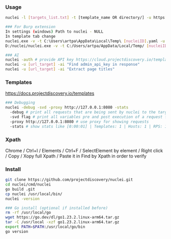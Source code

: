 ### Usage
```bash
nuclei -l [targets_list.txt] -t [template_name OR directory/] -u https[:]//[target] -rate-limit 10

### For Burp extension
In settings (windows) Path to nuclei - NULL
In template tab change
nuclei.exe -v -t C:\Users\artpa\AppData\Local\Temp\ [nucleiID].yaml -u [HOST] >>>
D:/nuclei/nuclei.exe -v -t C:/Users/artpa/AppData/Local/Temp/ [nucleiID].yaml -u [HOST]

### AI
nuclei -auth # provide API key https://cloud.projectdiscovery.io/templates
nuclei -u [url_target] -ai "Find admin_api_key in response"
nuclei -u [url_target] -ai "Extract page titles"
```

### Templates
https://docs.projectdiscovery.io/templates
```bash
### Debugging
nuclei -debug -svd -proxy http://127.0.0.1:8080 -stats
  -debug # print all requests that are being sent by nuclei to the target as well as the response received from the target.
  -svd flag # print all variables pre and post execution of a request for a template
  -proxy http://127.0.0.1:8080 # use proxy for showing requests
  -stats # show stats like [0:00:01] | Templates: 1 | Hosts: 1 | RPS: 1 | Matched: 1 | Errors: 0 | Requests: 1/1 (100%)
```

### Xpath
Chrome / Ctrl+I / Elements / Ctrl+F / SelectElement by element / Right click / Copy / Xopy full Xpath / Paste it in Find by Xpath in order to verify

### Install
```bash
git clone https://github.com/projectdiscovery/nuclei.git
cd nuclei/cmd/nuclei
go build .git
cp nuclei /usr/local/bin/
nuclei -version

### Go install (optional if installed before)
rm -rf /usr/local/go 
wget https://go.dev/dl/go1.23.2.linux-arm64.tar.gz
tar -C /usr/local -xzf go1.23.2.linux-arm64.tar.gz
export PATH=$PATH:/usr/local/go/bin
go version
```
